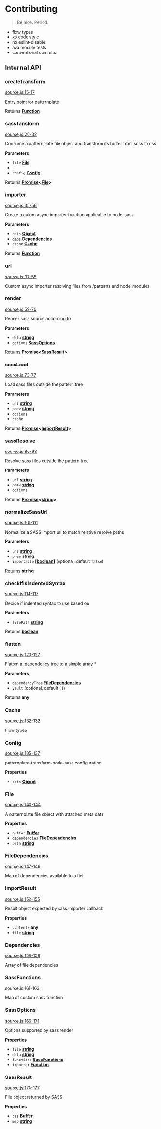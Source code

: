 # Contributing

> Be nice. Period.

-   flow types
-   xo code style
-   no eslint-disable
-   ava module tests
-   conventional commits

## Internal API

<!-- Generated by documentation.js. Update this documentation by updating the source code. -->

### createTransform

[source.js:15-17](https://github.com/marionebl/patternplate-transform-node-sass/blob/e2f6a06140fd9d5851dc1d33adf3620ec0136ce7/source.js#L15-L17 "Source code on GitHub")

Entry point for patternplate

Returns **[Function](https://developer.mozilla.org/en-US/docs/Web/JavaScript/Reference/Statements/function)** 

### sassTansform

[source.js:20-32](https://github.com/marionebl/patternplate-transform-node-sass/blob/e2f6a06140fd9d5851dc1d33adf3620ec0136ce7/source.js#L20-L32 "Source code on GitHub")

Consume a patternplate file object and transform its buffer from scss to css

**Parameters**

-   `file` **[File](#file)** 
-   `_`  
-   `config` **[Config](#config)** 

Returns **[Promise](https://developer.mozilla.org/en-US/docs/Web/JavaScript/Reference/Global_Objects/Promise)&lt;[File](#file)>** 

### importer

[source.js:35-56](https://github.com/marionebl/patternplate-transform-node-sass/blob/e2f6a06140fd9d5851dc1d33adf3620ec0136ce7/source.js#L35-L56 "Source code on GitHub")

Create a cutom async importer function applicable to node-sass

**Parameters**

-   `opts` **[Object](https://developer.mozilla.org/en-US/docs/Web/JavaScript/Reference/Global_Objects/Object)** 
-   `deps` **[Dependencies](#dependencies)** 
-   `cache` **[Cache](#cache)** 

Returns **[Function](https://developer.mozilla.org/en-US/docs/Web/JavaScript/Reference/Statements/function)** 

### url

[source.js:37-55](https://github.com/marionebl/patternplate-transform-node-sass/blob/e2f6a06140fd9d5851dc1d33adf3620ec0136ce7/source.js#L37-L55 "Source code on GitHub")

Custom async importer resolving files from /patterns and node_modules

### render

[source.js:59-70](https://github.com/marionebl/patternplate-transform-node-sass/blob/e2f6a06140fd9d5851dc1d33adf3620ec0136ce7/source.js#L59-L70 "Source code on GitHub")

Render sass source <data> according to <options>

**Parameters**

-   `data` **[string](https://developer.mozilla.org/en-US/docs/Web/JavaScript/Reference/Global_Objects/String)** 
-   `options` **[SassOptions](#sassoptions)** 

Returns **[Promise](https://developer.mozilla.org/en-US/docs/Web/JavaScript/Reference/Global_Objects/Promise)&lt;[SassResult](#sassresult)>** 

### sassLoad

[source.js:73-77](https://github.com/marionebl/patternplate-transform-node-sass/blob/e2f6a06140fd9d5851dc1d33adf3620ec0136ce7/source.js#L73-L77 "Source code on GitHub")

Load sass files outside the pattern tree

**Parameters**

-   `url` **[string](https://developer.mozilla.org/en-US/docs/Web/JavaScript/Reference/Global_Objects/String)** 
-   `prev` **[string](https://developer.mozilla.org/en-US/docs/Web/JavaScript/Reference/Global_Objects/String)** 
-   `options`  
-   `cache`  

Returns **[Promise](https://developer.mozilla.org/en-US/docs/Web/JavaScript/Reference/Global_Objects/Promise)&lt;[ImportResult](#importresult)>** 

### sassResolve

[source.js:80-98](https://github.com/marionebl/patternplate-transform-node-sass/blob/e2f6a06140fd9d5851dc1d33adf3620ec0136ce7/source.js#L80-L98 "Source code on GitHub")

Resolve sass files outside the pattern tree

**Parameters**

-   `url` **[string](https://developer.mozilla.org/en-US/docs/Web/JavaScript/Reference/Global_Objects/String)** 
-   `prev` **[string](https://developer.mozilla.org/en-US/docs/Web/JavaScript/Reference/Global_Objects/String)** 
-   `options`  

Returns **[Promise](https://developer.mozilla.org/en-US/docs/Web/JavaScript/Reference/Global_Objects/Promise)&lt;[string](https://developer.mozilla.org/en-US/docs/Web/JavaScript/Reference/Global_Objects/String)>** 

### normalizeSassUrl

[source.js:101-111](https://github.com/marionebl/patternplate-transform-node-sass/blob/e2f6a06140fd9d5851dc1d33adf3620ec0136ce7/source.js#L101-L111 "Source code on GitHub")

Normalize a SASS import url to match relative resolve paths

**Parameters**

-   `url` **[string](https://developer.mozilla.org/en-US/docs/Web/JavaScript/Reference/Global_Objects/String)** 
-   `prev` **[string](https://developer.mozilla.org/en-US/docs/Web/JavaScript/Reference/Global_Objects/String)** 
-   `importable` **\[[boolean](https://developer.mozilla.org/en-US/docs/Web/JavaScript/Reference/Global_Objects/Boolean)]**  (optional, default `false`)

Returns **[string](https://developer.mozilla.org/en-US/docs/Web/JavaScript/Reference/Global_Objects/String)** 

### checkIfIsIndentedSyntax

[source.js:114-117](https://github.com/marionebl/patternplate-transform-node-sass/blob/e2f6a06140fd9d5851dc1d33adf3620ec0136ce7/source.js#L114-L117 "Source code on GitHub")

Decide if indented syntax to use based on <filePath>

**Parameters**

-   `filePath` **[string](https://developer.mozilla.org/en-US/docs/Web/JavaScript/Reference/Global_Objects/String)** 

Returns **[boolean](https://developer.mozilla.org/en-US/docs/Web/JavaScript/Reference/Global_Objects/Boolean)** 

### flatten

[source.js:120-127](https://github.com/marionebl/patternplate-transform-node-sass/blob/e2f6a06140fd9d5851dc1d33adf3620ec0136ce7/source.js#L120-L127 "Source code on GitHub")

Flatten a .dependency tree to a simple array \*

**Parameters**

-   `dependencyTree` **[FileDependencies](#filedependencies)** 
-   `vault`   (optional, default `[]`)

Returns **any** 

### Cache

[source.js:132-132](https://github.com/marionebl/patternplate-transform-node-sass/blob/e2f6a06140fd9d5851dc1d33adf3620ec0136ce7/source.js#L132-L132 "Source code on GitHub")

Flow types

### Config

[source.js:135-137](https://github.com/marionebl/patternplate-transform-node-sass/blob/e2f6a06140fd9d5851dc1d33adf3620ec0136ce7/source.js#L135-L137 "Source code on GitHub")

patternplate-transform-node-sass configuration

**Properties**

-   `opts` **[Object](https://developer.mozilla.org/en-US/docs/Web/JavaScript/Reference/Global_Objects/Object)** 

### File

[source.js:140-144](https://github.com/marionebl/patternplate-transform-node-sass/blob/e2f6a06140fd9d5851dc1d33adf3620ec0136ce7/source.js#L140-L144 "Source code on GitHub")

A patternplate file object with attached meta data

**Properties**

-   `buffer` **[Buffer](https://nodejs.org/api/buffer.html)** 
-   `dependencies` **[FileDependencies](#filedependencies)** 
-   `path` **[string](https://developer.mozilla.org/en-US/docs/Web/JavaScript/Reference/Global_Objects/String)** 

### FileDependencies

[source.js:147-149](https://github.com/marionebl/patternplate-transform-node-sass/blob/e2f6a06140fd9d5851dc1d33adf3620ec0136ce7/source.js#L147-L149 "Source code on GitHub")

Map of dependencies available to a fiel

### ImportResult

[source.js:152-155](https://github.com/marionebl/patternplate-transform-node-sass/blob/e2f6a06140fd9d5851dc1d33adf3620ec0136ce7/source.js#L152-L155 "Source code on GitHub")

Result object expected by sass.importer callback

**Properties**

-   `contents` **any** 
-   `file` **[string](https://developer.mozilla.org/en-US/docs/Web/JavaScript/Reference/Global_Objects/String)** 

### Dependencies

[source.js:158-158](https://github.com/marionebl/patternplate-transform-node-sass/blob/e2f6a06140fd9d5851dc1d33adf3620ec0136ce7/source.js#L158-L158 "Source code on GitHub")

Array of file dependencies

### SassFunctions

[source.js:161-163](https://github.com/marionebl/patternplate-transform-node-sass/blob/e2f6a06140fd9d5851dc1d33adf3620ec0136ce7/source.js#L161-L163 "Source code on GitHub")

Map of custom sass function

### SassOptions

[source.js:166-171](https://github.com/marionebl/patternplate-transform-node-sass/blob/e2f6a06140fd9d5851dc1d33adf3620ec0136ce7/source.js#L166-L171 "Source code on GitHub")

Options supported by sass.render

**Properties**

-   `file` **[string](https://developer.mozilla.org/en-US/docs/Web/JavaScript/Reference/Global_Objects/String)** 
-   `data` **[string](https://developer.mozilla.org/en-US/docs/Web/JavaScript/Reference/Global_Objects/String)** 
-   `functions` **[SassFunctions](#sassfunctions)** 
-   `importer` **[Function](https://developer.mozilla.org/en-US/docs/Web/JavaScript/Reference/Statements/function)** 

### SassResult

[source.js:174-177](https://github.com/marionebl/patternplate-transform-node-sass/blob/e2f6a06140fd9d5851dc1d33adf3620ec0136ce7/source.js#L174-L177 "Source code on GitHub")

File object returned by SASS

**Properties**

-   `css` **[Buffer](https://nodejs.org/api/buffer.html)** 
-   `map` **[string](https://developer.mozilla.org/en-US/docs/Web/JavaScript/Reference/Global_Objects/String)** 

